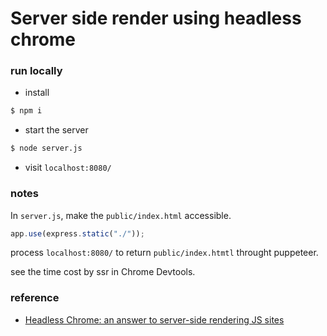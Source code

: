 Server side render using headless chrome 
===

### run locally

- install
```bash
$ npm i 
```

- start the server

```bash
$ node server.js
```

- visit `localhost:8080/`

### notes

In `server.js`, make the `public/index.html` accessible. 

```js
app.use(express.static("./"));
```

process `localhost:8080/` to return `public/index.htmtl` throught puppeteer.

see the time cost by ssr in Chrome Devtools.



### reference

- [Headless Chrome: an answer to server-side rendering JS sites](https://developers.google.com/web/tools/puppeteer/articles/ssr)